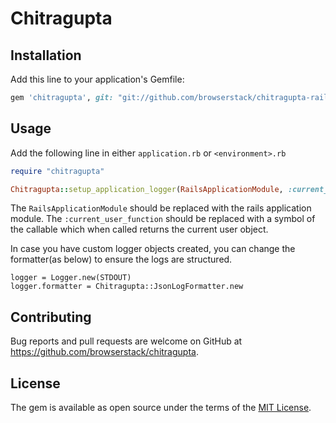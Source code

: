 # Chitragupta

## Installation

Add this line to your application's Gemfile:

```ruby
gem 'chitragupta', git: "git://github.com/browserstack/chitragupta-rails.git"
```

## Usage

Add the following line in either `application.rb` or `<environment>.rb`

```ruby
require "chitragupta"

Chitragupta::setup_application_logger(RailsApplicationModule, :current_user_function)
```
The `RailsApplicationModule` should be replaced with the rails application module.
The `:current_user_function` should be replaced with a symbol of the callable which when called returns the current user object.

In case you have custom logger objects created, you can change the formatter(as below) to ensure the logs are structured.
```
logger = Logger.new(STDOUT)
logger.formatter = Chitragupta::JsonLogFormatter.new
```

## Contributing

Bug reports and pull requests are welcome on GitHub at https://github.com/browserstack/chitragupta.

## License

The gem is available as open source under the terms of the [MIT License](https://opensource.org/licenses/MIT).
